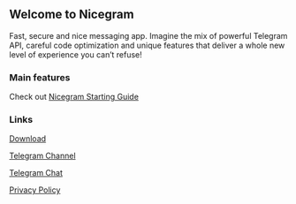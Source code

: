 ## Welcome to Nicegram

Fast, secure and nice messaging app. Imagine the mix of powerful Telegram API, careful code optimization and unique features that deliver a whole new level of experience you can’t refuse!

### Main features
Check out <a href="https://telegra.ph/Meet-Nicegram-04-04" target="_blank">Nicegram Starting Guide</a>

### Links
<a href="https://www.nicegram.app/download" target="_blank">Download</a>

<a href="https://t.me/nicegramapp" target="_blank">Telegram Channel</a>

<a href="https://t.me/nicegramchat" target="_blank">Telegram Chat</a>

<a href="privacy-policy" target="_blank">Privacy Policy</a>

